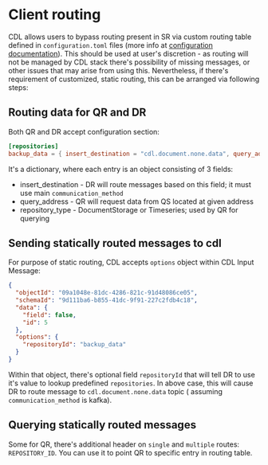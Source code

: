 # Client routing
CDL allows users to bypass routing present in SR via custom routing table defined in `configuration.toml` files (more
info at [configuration documentation](../configuration/index.md)). This should be used at user's discretion - as routing
will not be managed by CDL stack there's possibility of missing messages, or other issues that may arise from using
this. Nevertheless, if there's requirement of customized, static routing, this can be arranged via following steps:

## Routing data for QR and DR
Both QR and DR accept configuration section:

```toml
[repositories]
backup_data = { insert_destination = "cdl.document.none.data", query_address = "http://localhost:50202", repository_type = "DocumentStorage" }
```

It's a dictionary, where each entry is an object consisting of 3 fields:

* insert_destination - DR will route messages based on this field; it must use main `communication_method`
* query_address - QR will request data from QS located at given address
* repository_type - DocumentStorage or Timeseries; used by QR for querying

## Sending statically routed messages to cdl

For purpose of static routing, CDL accepts `options` object within CDL Input Message:

```json
{
  "objectId": "09a1048e-81dc-4286-821c-91d48086ce05",
  "schemaId": "9d111ba6-b855-41dc-9f91-227c2fdb4c18",
  "data": {
    "field": false,
    "id": 5
  },
  "options": {
    "repositoryId": "backup_data"
  }
}
```

Within that object, there's optional field `repositoryId` that will tell DR to use it's value to lookup
predefined `repositories`. In above case, this will cause DR to route message to `cdl.document.none.data` topic (
assuming `communication_method` is kafka).

## Querying statically routed messages
Some for QR, there's additional header on `single` and `multiple` routes: `REPOSITORY_ID`. You can use it to point QR to
specific entry in routing table.

